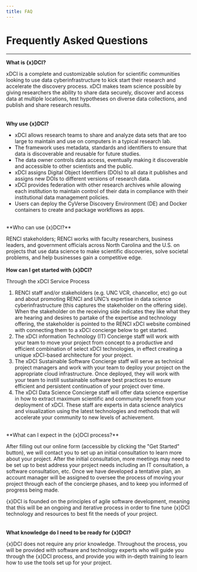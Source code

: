 ```yaml
---
title: FAQ
---
```


# Frequently Asked Questions

***

**What is {x}DCI?**

xDCI is a complete and customizable solution for scientific communities looking to use data cyberinfrastructure to kick start their research and accelerate the discovery process. xDCI makes team science possible by giving researchers the ability to share data securely, discover and access data at multiple locations, test hypotheses on diverse data collections, and publish and share research results.  
<br/>
<br/>
**Why use {x}DCI?**

* xDCI allows research teams to share and analyze data sets that are too large to maintain and use on computers in a typical research lab. 
* The framework uses metadata, standards and identifiers to ensure that data is discoverable and reusable for future studies.
* The data owner controls data access, eventually making it discoverable and accessible to other scientists and the public.  
* xDCI assigns Digital Object Identifiers (DOIs) to all data it publishes and assigns new DOIs to different versions of research data. 
* xDCI provides federation with other research archives while allowing each institution to maintain control of their data in compliance with their institutional data management policies.
* Users can deploy the CyVerse Discovery Environment (DE) and Docker containers to create and package workflows as apps. 

<br/>
**Who can use {x}DCI?**

RENCI stakeholders; RENCI works with faculty researchers, business leaders, and government officials across North Carolina and the U.S. on projects that use data science to make scientific discoveries, solve societal problems, and help businesses gain a competitive edge. 
<br/>
<br/>
**How can I get started with {x}DCI?**

Through the xDCI Service Process
1. RENCI staff and/or stakeholders (e.g. UNC VCR, chancellor, etc) go out and about promoting RENCI and UNC’s expertise in data science cyberinfrastructure (this captures the stakeholder on the offering side).  When the stakeholder on the receiving side indicates they like what they are hearing and desires to partake of the expertise and technology offering, the stakeholder is pointed to the RENCI xDCI website combined with connecting them to a xDCI concierge below to get started.
2. The xDCI information Technology (IT) Concierge staff will work with your team to move your project from concept to a productive and efficient combination of select xDCI technologies, in effect creating a unique xDCI-based architecture for your project. 
3. The xDCI Sustainable Software Concierge staff will serve as technical project managers and work with your team to deploy your project on the appropriate cloud infrastructure. Once deployed, they will work with your team to instill sustainable software best practices to ensure efficient and persistent continuation of your project over time. 
4. The xDCI Data Science Concierge staff will offer data science expertise in how to extract maximum scientific and community benefit from your deployment of xDCI. These staff are experts in data science analytics and visualization using the latest technologies and methods that will accelerate your community to new levels of achievement. 

<br/>
**What can I expect in the {x}DCI process?**

After filling out our online form (accessible by clicking the "Get Started" button), we will contact you to set up an initial consultation to learn more about your project. After the initial consultation, more meetings may need to be set up to best address your project needs including an IT consultation, a software consultation, etc. Once we have developed a tentative plan, an account manager will be assigned to oversee the process of moving your project through each of the concierge phases, and to keep you informed of progress being made. 

{x}DCI is founded on the principles of agile software development, meaning that this will be an ongoing and iterative process in order to fine tune {x}DCI technology and resources to best fit the needs of your project.  
<br/>
<br/>
**What knowledge do I need to be ready for {x}DCI?**

{x}DCI does not require any prior knowledge. Throughout the process, you will be provided with software and technology experts who will guide you through the {x}DCI process, and provide you with in-depth training to learn how to use the tools set up for your project. 
<br/>
<br/>